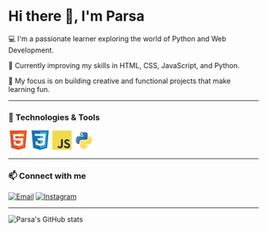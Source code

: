 # Hi there 👋, I'm Parsa

💻 I'm a passionate learner exploring the world of Python and Web Development.  

🌱 Currently improving my skills in HTML, CSS, JavaScript, and Python.  

🚀 My focus is on building creative and functional projects that make learning fun.  

---

### 🔧 Technologies & Tools
<p align="left">
  <img src="https://raw.githubusercontent.com/devicons/devicon/master/icons/html5/html5-original.svg" alt="html5" width="40" height="40"/>
  <img src="https://raw.githubusercontent.com/devicons/devicon/master/icons/css3/css3-original.svg" alt="css3" width="40" height="40"/>
  <img src="https://raw.githubusercontent.com/devicons/devicon/master/icons/javascript/javascript-original.svg" alt="javascript" width="40" height="40"/>
  <img src="https://raw.githubusercontent.com/devicons/devicon/master/icons/python/python-original.svg" alt="python" width="40" height="40"/>
</p>

---

### 📫 Connect with me
[![Email](https://img.icons8.com/ios-glyphs/30/000000/new-post.png)](parsayeganegi09@gmail.com)
[![Instagram](https://img.icons8.com/ios-filled/30/000000/instagram-new.png)](https://instagram.com/parsa-code09)


---

![Parsa's GitHub stats](https://github-readme-stats.vercel.app/api?username=parsayg&show_icons=true&theme=tokyonight)
